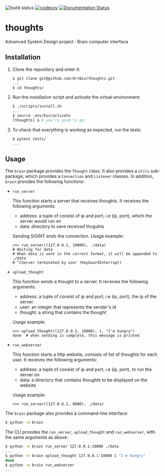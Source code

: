 ![build status](https://travis-ci.com/OrrBin/thoughts.svg?branch=master)
[![codecov](https://codecov.io/gh/OrrBin/thoughts/branch/master/graph/badge.svg)](https://codecov.io/gh/OrrBin/thoughts)
[![Documentation Status](https://readthedocs.org/projects/thoughts/badge/?version=latest)](https://thoughts.readthedocs.io/en/latest/?badge=latest)

# thoughts

Advanced System Design project : Brain computer interface

## Installation

1. Clone the repository and enter it:

    ```sh
    $ git clone git@github.com:OrrBin/thoughts.git
    ...
    $ cd thoughts/
    ```

2. Run the installation script and activate the virtual environment:

    ```sh
    $ ./scripts/install.sh
    ...
    $ source .env/bin/activate
    [thoughts] $ # you're good to go!
    ```

3. To check that everything is working as expected, run the tests:


    ```sh
    $ pytest tests/
    ...
    ```

## Usage

The `brain` package provides the `Thought` class. 
It also provides a `utils` sub-package, which provides a `Connection` and `Listener` classes.
  In addition, `brain` provides the following functions:  


- `run_server`

    This function starts a server that receives thoughts.
    It receives the following arguments:
    - address: a tuple of consist of ip and port, i.e (ip, port), which the server would run on
    - data: directory to save received thoguhts
    
    Sending SIGINT ends the connection. 
    Usage example:

    ```pycon
    >>> run_server((127.0.0.1, 10000), ./data)
    # Waiting for data
    # When data is sent in the correct format, it will be appended to ./data
    # ^CServer terminated by user (KeyboardInterrupt)
    ```

- `upload_thought`
    
    This function sends a thought to a server. It receives the following arguments:
    - address: a tuple of consist of ip and port, i.e (ip, port), the ip of the server.
    - user: an integer that represents the sender's id
    - thought: a string that contains the thought
    
    Usage example:

    ```pycon
    >>> upload_thought((127.0.0.1, 10000), 1, "I'm hungry")
    done  # when sending is complete, this message is printed 
    ```
  
- `run_webserver`

    This function starts a http website, consists of list of thoughts for each user.
    It receives the following arguments:
    - address: a tuple of consist of ip and port, i.e (ip, port), to run the server on
    - data: a directory that contains thoughts to be displayed on the website
    
    Usage example:
    ```pycon
    >>> run_server((127.0.0.1, 8000), ./data)
    ```

The `brain` package also provides a command-line interface:

```sh
$ python -m brain
```

The CLI provides the `run_server`, `upload_thought` and `run_webserver`, with the same arguments as above:

```sh
$ python -m brain run_server 127.0.0.1:10000 ./data 
...
$ python -m brain upload_thought 127.0.0.1:10000 1 "I'm hungry"
done
$ python -m brain run_webserver
...
```